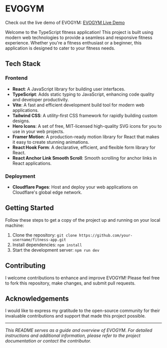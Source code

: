# EVOGYM

Check out the live demo of EVOGYM: [EVOGYM Live Demo](https://evogym-typescript-4zp.pages.dev/)

Welcome to the TypeScript fitness application! This project is built using modern web technologies to provide a seamless and responsive fitness experience. Whether you're a fitness enthusiast or a beginner, this application is designed to cater to your fitness needs.

## Tech Stack

### Frontend

- **React**: A JavaScript library for building user interfaces.
- **TypeScript**: Adds static typing to JavaScript, enhancing code quality and developer productivity.
- **Vite**: A fast and efficient development build tool for modern web applications.
- **Tailwind CSS**: A utility-first CSS framework for rapidly building custom designs.
- **Hero Icons**: A set of free, MIT-licensed high-quality SVG icons for you to use in your web projects.
- **Framer Motion**: A production-ready motion library for React that makes it easy to create stunning animations.
- **React Hook Form**: A declarative, efficient, and flexible form library for React.
- **React Anchor Link Smooth Scroll**: Smooth scrolling for anchor links in React applications.

### Deployment

- **Cloudflare Pages**: Host and deploy your web applications on Cloudflare's global edge network.

## Getting Started

Follow these steps to get a copy of the project up and running on your local machine:

1. Clone the repository: `git clone https://github.com/your-username/fitness-app.git`
2. Install dependencies: `npm install`
3. Start the development server: `npm run dev`

## Contributing

I welcome contributions to enhance and improve EVOGYM! Please feel free to fork this repository, make changes, and submit pull requests.

## Acknowledgements

I would like to express my gratitude to the open-source community for their invaluable contributions and support that made this project possible.

---

_This README serves as a guide and overview of EVOGYM. For detailed instructions and additional information, please refer to the project documentation or contact the contributor._

